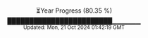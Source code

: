<p align="center">
⏳Year Progress (80.35 %) <br>
████████████████████████▁▁▁▁▁▁ <br>
<sub>Updated: Mon, 21 Oct 2024 01:42:19 GMT</sub>
</p>

